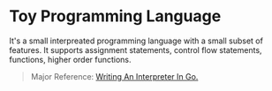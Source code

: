 # Toy Programming Language
It's a small interpreated programming language with a small subset of features. It supports assignment statements, control flow statements, functions, higher order functions.

> Major Reference: [Writing An Interpreter In Go.](https://interpreterbook.com/)
